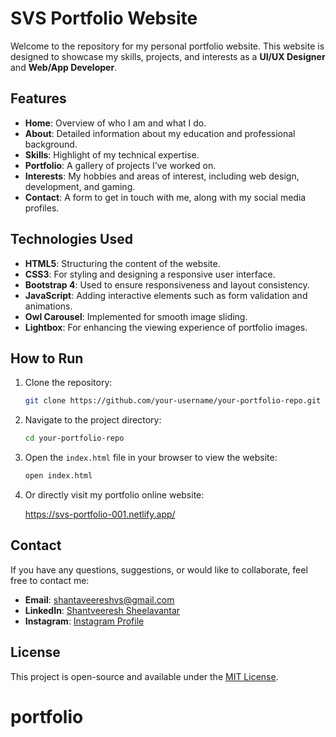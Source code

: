 # SVS Portfolio Website

Welcome to the repository for my personal portfolio website. This website is designed to showcase my skills, projects, and interests as a **UI/UX Designer** and **Web/App Developer**.

## Features

- **Home**: Overview of who I am and what I do.
- **About**: Detailed information about my education and professional background.
- **Skills**: Highlight of my technical expertise.
- **Portfolio**: A gallery of projects I’ve worked on.
- **Interests**: My hobbies and areas of interest, including web design, development, and gaming.
- **Contact**: A form to get in touch with me, along with my social media profiles.

## Technologies Used

- **HTML5**: Structuring the content of the website.
- **CSS3**: For styling and designing a responsive user interface.
- **Bootstrap 4**: Used to ensure responsiveness and layout consistency.
- **JavaScript**: Adding interactive elements such as form validation and animations.
- **Owl Carousel**: Implemented for smooth image sliding.
- **Lightbox**: For enhancing the viewing experience of portfolio images.

## How to Run

1. Clone the repository:

   ```bash
   git clone https://github.com/your-username/your-portfolio-repo.git
   ```

2. Navigate to the project directory:

   ```bash
   cd your-portfolio-repo
   ```

3. Open the `index.html` file in your browser to view the website:

   ```bash
   open index.html
   ```

4. Or directly visit my portfolio online website:

   https://svs-portfolio-001.netlify.app/

## Contact

If you have any questions, suggestions, or would like to collaborate, feel free to contact me:

- **Email**: [shantaveereshvs@gmail.com](mailto:shantaveereshvs@gmail.com)
- **LinkedIn**: [Shantveeresh Sheelavantar](https://www.linkedin.com/in/shantveeresh-sheelavantar-3193061b7/)
- **Instagram**: [Instagram Profile](https://www.instagram.com/_s_v_sheelavantar_/)


## License

This project is open-source and available under the [MIT License](LICENSE).
# portfolio
